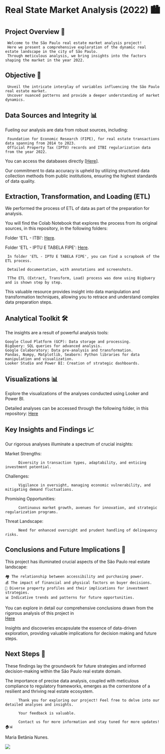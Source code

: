 # Real State Market Analysis (2022) 🏙️

## Project Overview 🏢

     Welcome to the São Paulo real estate market analysis project! 
     Here we present a comprehensive exploration of the dynamic real estate landscape in the city of São Paulo.
     Through meticulous analysis, we bring insights into the factors shaping the market in the year 2022.

## Objective 🎯

     Unveil the intricate interplay of variables influencing the São Paulo real estate market. 
     Uncover nuanced patterns and provide a deeper understanding of market dynamics.

## Data Sources and Integrity 📊

Fueling our analysis are data from robust sources, including:

     Foundation for Economic Research (FIPE), for real estate transactions data spanning from 2014 to 2023.
     Official Property Tax (IPTU) records and ITBI regularization data from the year 2022.

You can access the databases directly [[Here](https://drive.google.com/drive/folders/1lsa3B-lTU059I3SmQmTDvgNE0dBgL4zs?usp=sharing)].

Our commitment to data accuracy is upheld by utilizing structured data collection methods from public institutions, ensuring the highest standards of data quality.

## Extraction, Transformation, and Loading (ETL)

We performed the process of ETL of data as part of the preparation for analysis. 

You will find the Colab Notebook that explores the process from its original sources, in this repository, in the following folders: 

Folder 'ETL - ITBI': [Here](https://github.com/Maria-Bethania/Real_State_Market/tree/main/ETL%20-%20ITBI). 

Folder 'ETL - IPTU E TABELA FIPE': [Here](https://github.com/Maria-Bethania/Real_State_Market/tree/main/ETL%20-%20IPTU%20E%20TABELA%20FIPE).

     In folder 'ETL - IPTU E TABELA FIPE', you can find a scrapbook of the ETL process.
               
     Detailed documentation, with annotations and screenshots.
     
     TThe ETL (Extract, Transform, Load) process was done using BigQuery and is shown step by step.

This valuable resource provides insight into data manipulation and transformation techniques, allowing you to retrace and understand complex data preparation steps.

## Analytical Toolkit 🛠️

The insights are a result of powerful analysis tools:

    Google Cloud Platform (GCP): Data storage and processing.
    BigQuery: SQL queries for advanced analysis.
    Google Colaboratory: Data pre-analysis and transformation.
    Pandas, Numpy, Matplotlib, Seaborn: Python libraries for data manipulation and visualization.
    Looker Studio and Power BI: Creation of strategic dashboards.

## Visualizations 📊

Explore the visualizations of the analyses conducted using Looker and Power BI. 

Detailed analyses can be accessed through the following folder, in this repository: [Here](https://github.com/Maria-Bethania/Real_State_Market/tree/main/VISUALIZA%C3%87%C3%83O)

## Key Insights and Findings 📈

Our rigorous analyses illuminate a spectrum of crucial insights:

Market Strengths: 

          Diversity in transaction types, adaptability, and enticing investment potential.
          
Challenges: 

          Vigilance in oversight, managing economic vulnerability, and mitigating demand fluctuations.
          
Promising Opportunities: 

          Continuous market growth, avenues for innovation, and strategic regularization programs.
          
Threat Landscape: 

          Need for enhanced oversight and prudent handling of delinquency risks.

## Conclusions and Future Implications 🧐

This project has illuminated crucial aspects of the São Paulo real estate landscape:

    🏘️ The relationship between accessibility and purchasing power.
    💰 The impact of financial and physical factors on buyer decisions.
    🏢 Diverse property profiles and their implications for investment strategies.
    📊 Indicative trends and patterns for future opportunities.

You can explore in detail our comprehensive conclusions drawn from the rigorous analysis of this project in  
[Here](https://github.com/Maria-Bethania/Real_State_Market/tree/main/CONCLUS%C3%95ES)

Insights and discoveries encapsulate the essence of data-driven exploration, providing valuable implications for decision making and future steps.


## Next Steps 🚀

These findings lay the groundwork for future strategies and informed decision-making within the São Paulo real estate domain. 

The importance of precise data analysis, coupled with meticulous compliance to regulatory frameworks, emerges as the cornerstone of a resilient and thriving real estate ecosystem.

          Thank you for exploring our project! Feel free to delve into our detailed analyses and insights. 
          
          Your feedback is valuable. 
          
          Contact us for more information and stay tuned for more updates! 🏠📊

Maria Betânia Nunes.
<div>
   <a href="https://www.linkedin.com/in/mariabethania" target="_blank"><img src="https://img.shields.io/badge/-LinkedIn-%230077B5?style=for-the-badge&logo=linkedin&logoColor=white" target="_blank"></a>
</div>


 
